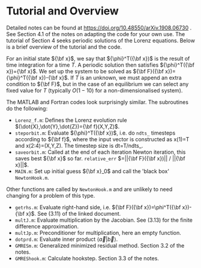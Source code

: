# Tutorial and Overview

Detailed notes can be found at https://doi.org/10.48550/arXiv.1908.06730 .  See Section 4.1 of the notes on adapting the code for your own use.  The tutorial of Section 4 seeks periodic solutions of the Lorenz equations.  Below is a brief overview of the tutorial and the code.

For an initial state ${\bf x}$, we say that ${\phi}^T({\bf x})$ is the result of time integration for a time $T$.  A periodic solution then satisfies ${\phi}^T({\bf x})={\bf x}$.  We set up the system to be solved as ${\bf F}({\bf x})={\phi}^T({\bf x})-{\bf x}$.  If $T$ is an unknown, we must append an extra condition to ${\bf F}$, but in the case of an equilibrium we can select any fixed value for $T$ (typically $O(1-10)$ for a non-dimensionalised system).  


The MATLAB and Fortran codes look surprisingly similar.  The subroutines do the following:
- `Lorenz_f.m`:  Defines the Lorenz evolution rule $(\dot{X},\dot{Y},\dot{Z})={\bf f}(X,Y,Z)$.
- `steporbit.m`: Evaluate ${\phi}^T({\bf x})$, i.e. do `ndts_` timesteps according to ${\bf f}$, where the input vector is constructed as  x(1)=T and x(2:4)=(X,Y,Z).  The timestep size is dt=T/ndts\_.
- `saveorbit.m`: Called at the end of each iteration Newton iteration, this saves best ${\bf x}$ so far.  `relative_err` $=||{\bf F}({\bf x})|| / ||{\bf x}||$.
- `MAIN.m`:  Set up initial guess ${\bf x}_0$ and call the 'black box' `NewtonHook.m`.

Other functions are called by `NewtonHook.m` and are unlikely to need changing for a problem of this type.
- `getrhs.m`: Evaluate right-hand side, i.e. ${\bf F}({\bf x})=\phi^T({\bf x})-{\bf x}$.  See (3.11) of the linked document.
- `multJ.m`: Evaluate multiplication by the Jacobian.  See (3.13) for the finite difference approximation.
- `multJp.m`: Preconditioner for multiplication, here an empty function.
- `dotprd.m`: Evaluate inner product $\langle\vec{a}|\vec{b}\rangle$.
- `GMRESm.m`: Generalized minimized residual method.  Section 3.2 of the notes.
- `GMREShook.m`: Calculate hookstep.  Section 3.3 of the notes.
